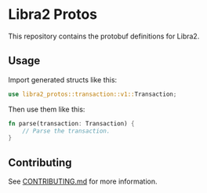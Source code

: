 # Libra2 Protos

This repository contains the protobuf definitions for Libra2.

## Usage
Import generated structs like this:
```rust
use libra2_protos::transaction::v1::Transaction;
```

Then use them like this:
```rust
fn parse(transaction: Transaction) {
    // Parse the transaction.
}
```

## Contributing
See [CONTRIBUTING.md](CONTRIBUTING.md) for more information.
